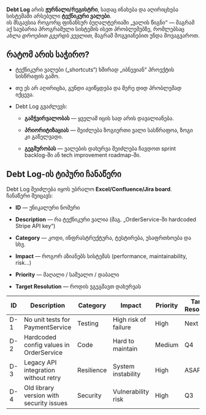 **Debt Log** არის **ჟურნალი/რეგისტრი**, სადაც ინახება და აღირიცხება სისტემაში არსებული **ტექნიკური ვალები**.  
ის მსგავსია როგორც ფინანსურ ბუღალტერიაში „ვალის წიგნი“ — მაგრამ აქ საუბარია პროგრამული სისტემის ისეთ პრობლემებზე, რომლებსაც _ახლა დროებით გვერდს ვუვლით_, მაგრამ მოგვიანებით უნდა მოვაგვაროთ.


## რატომ არის საჭირო?

- ტექნიკური ვალები („shortcuts“) ხშირად „იბნევიან“ პროექტის სისწრაფის გამო.
    
- თუ ეს არ აღირიცხა, გუნდი ავიწყდება და მერე დიდ პრობლემად იქცევა.
    
- Debt Log გვაძლევს:
    
    - **გამჭვირვალობას** — ყველამ იცის სად არის დავალიანება.
        
    - **პრიორიტიზაციას** — შეიძლება ზოგიერთი ვალი სასწრაფოა, ზოგი კი გაწელვადი.
        
    - **გეგმურობას** — ვალების დახურვა შეიძლება ჩავდოთ sprint backlog-ში ან tech improvement roadmap-ში.

## Debt Log-ის ტიპური ჩანაწერი

Debt Log შეიძლება იყოს უბრალო **Excel/Confluence/Jira board**.  
ჩანაწერი შეიცავს:

-  **ID** — უნიკალური ნომერი
    
-  **Description** — რა ტექნიკური ვალია (მაგ. „OrderService-ში hardcoded Stripe API key“)
    
-  **Category** — კოდი, ინფრასტრუქტურა, ტესტირება, უსაფრთხოება და სხვ.
    
-  **Impact** — როგორ აზიანებს სისტემას (performance, maintainability, risk…)
    
-  **Priority** — მაღალი / საშუალო / დაბალი
    
-  **Target Resolution** — როდის ვგეგმავთ დახურვას

|ID|Description|Category|Impact|Priority|Target Resolution|
|---|---|---|---|---|---|
|D-1|No unit tests for PaymentService|Testing|High risk of failure|High|Next sprint|
|D-2|Hardcoded config values in OrderService|Code|Hard to maintain|Medium|Q4|
|D-3|Legacy API integration without retry|Resilience|System instability|High|ASAP|
|D-4|Old library version with security issues|Security|Vulnerability risk|High|Q3|
